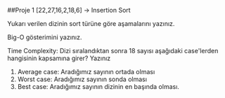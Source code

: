 ##Proje 1
[22,27,16,2,18,6] -> Insertion Sort

Yukarı verilen dizinin sort türüne göre aşamalarını yazınız.

Big-O gösterimini yazınız.

Time Complexity: Dizi sıralandıktan sonra 18 sayısı aşağıdaki case'lerden hangisinin kapsamına girer? Yazınız

1) Average case: Aradığımız sayının ortada olması
2) Worst case: Aradığımız sayının sonda olması
3) Best case: Aradığımız sayının dizinin en başında olması.

